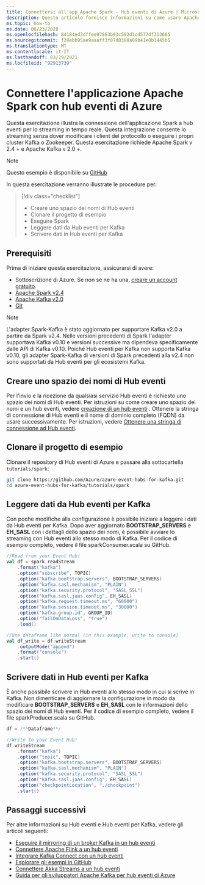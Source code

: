 ```yaml
---
title: Connettersi all'app Apache Spark - Hub eventi di Azure | Microsoft Docs
description: Questo articolo fornisce informazioni su come usare Apache Spark con Hub eventi di Azure per Kafka.
ms.topic: how-to
ms.date: 06/23/2020
ms.openlocfilehash: 84184ed3dffee97863b93c592d1cd577df313605
ms.sourcegitcommit: f28ebb95ae9aaaff3f87d8388a09b41e0b3445b5
ms.translationtype: MT
ms.contentlocale: it-IT
ms.lasthandoff: 03/29/2021
ms.locfileid: "92913739"
---
```

# <a name="connect-your-apache-spark-application-with-azure-event-hubs"></a>Connettere l'applicazione Apache Spark con hub eventi di Azure
Questa esercitazione illustra la connessione dell'applicazione Spark a hub eventi per lo streaming in tempo reale. Questa integrazione consente lo streaming senza dover modificare i client del protocollo o eseguire i propri cluster Kafka o Zookeeper. Questa esercitazione richiede Apache Spark v 2.4 + e Apache Kafka v 2.0 +.

> [!NOTE]
> Questo esempio è disponibile su [GitHub](https://github.com/Azure/azure-event-hubs-for-kafka/tree/master/tutorials/spark/)

In questa esercitazione verranno illustrate le procedure per:
> [!div class="checklist"]
> * Creare uno spazio dei nomi di Hub eventi
> * Clonare il progetto di esempio
> * Eseguire Spark
> * Leggere dati da Hub eventi per Kafka
> * Scrivere dati in Hub eventi per Kafka

## <a name="prerequisites"></a>Prerequisiti

Prima di iniziare questa esercitazione, assicurarsi di avere:
-   Sottoscrizione di Azure. Se non se ne ha una, [creare un account gratuito](https://azure.microsoft.com/free/).
-   [Apache Spark v2.4](https://spark.apache.org/downloads.html)
-   [Apache Kafka v2.0]( https://kafka.apache.org/20/documentation.html)
-   [Git](https://www.git-scm.com/downloads)

> [!NOTE]
> L'adapter Spark-Kafka è stato aggiornato per supportare Kafka v2.0 a partire da Spark v2.4. Nelle versioni precedenti di Spark l'adapter supportava Kafka v0.10 e versioni successive ma dipendeva specificamente dalle API di Kafka v0.10. Poiché Hub eventi per Kafka non supporta Kafka v0.10, gli adapter Spark-Kafka di versioni di Spark precedenti alla v2.4 non sono supportati da Hub eventi per gli ecosistemi Kafka.


## <a name="create-an-event-hubs-namespace"></a>Creare uno spazio dei nomi di Hub eventi
Per l'invio e la ricezione da qualsiasi servizio Hub eventi è richiesto uno spazio dei nomi di Hub eventi. Per istruzioni su come creare uno spazio dei nomi e un hub eventi, vedere [creazione di un hub eventi](event-hubs-create.md) . Ottenere la stringa di connessione di Hub eventi e il nome di dominio completo (FQDN) da usare successivamente. Per istruzioni, vedere [Ottenere una stringa di connessione ad Hub eventi](event-hubs-get-connection-string.md). 

## <a name="clone-the-example-project"></a>Clonare il progetto di esempio
Clonare il repository di Hub eventi di Azure e passare alla sottocartella `tutorials/spark`:

```bash
git clone https://github.com/Azure/azure-event-hubs-for-kafka.git
cd azure-event-hubs-for-kafka/tutorials/spark
```

## <a name="read-from-event-hubs-for-kafka"></a>Leggere dati da Hub eventi per Kafka
Con poche modifiche alla configurazione è possibile iniziare a leggere i dati da Hub eventi per Kafka. Dopo aver aggiornato **BOOTSTRAP_SERVERS** e **EH_SASL** con i dettagli dello spazio dei nomi, è possibile avviare lo streaming con Hub eventi allo stesso modo di Kafka. Per il codice di esempio completo, vedere il file sparkConsumer.scala su GitHub. 

```scala
//Read from your Event Hub!
val df = spark.readStream
    .format("kafka")
    .option("subscribe", TOPIC)
    .option("kafka.bootstrap.servers", BOOTSTRAP_SERVERS)
    .option("kafka.sasl.mechanism", "PLAIN")
    .option("kafka.security.protocol", "SASL_SSL")
    .option("kafka.sasl.jaas.config", EH_SASL)
    .option("kafka.request.timeout.ms", "60000")
    .option("kafka.session.timeout.ms", "30000")
    .option("kafka.group.id", GROUP_ID)
    .option("failOnDataLoss", "true")
    .load()

//Use dataframe like normal (in this example, write to console)
val df_write = df.writeStream
    .outputMode("append")
    .format("console")
    .start()
```

## <a name="write-to-event-hubs-for-kafka"></a>Scrivere dati in Hub eventi per Kafka
È anche possibile scrivere in Hub eventi allo stesso modo in cui si scrive in Kafka. Non dimenticare di aggiornare la configurazione in modo da modificare **BOOTSTRAP_SERVERS** e **EH_SASL** con le informazioni dello spazio dei nomi di Hub eventi.  Per il codice di esempio completo, vedere il file sparkProducer.scala su GitHub. 

```scala
df = /**Dataframe**/

//Write to your Event Hub!
df.writeStream
    .format("kafka")
    .option("topic", TOPIC)
    .option("kafka.bootstrap.servers", BOOTSTRAP_SERVERS)
    .option("kafka.sasl.mechanism", "PLAIN")
    .option("kafka.security.protocol", "SASL_SSL")
    .option("kafka.sasl.jaas.config", EH_SASL)
    .option("checkpointLocation", "./checkpoint")
    .start()
```



## <a name="next-steps"></a>Passaggi successivi
Per altre informazioni su Hub eventi e Hub eventi per Kafka, vedere gli articoli seguenti:  

- [Eseguire il mirroring di un broker Kafka in un hub eventi](event-hubs-kafka-mirror-maker-tutorial.md)
- [Connettere Apache Flink a un hub eventi](event-hubs-kafka-flink-tutorial.md)
- [Integrare Kafka Connect con un hub eventi](event-hubs-kafka-connect-tutorial.md)
- [Esplorare gli esempi in GitHub](https://github.com/Azure/azure-event-hubs-for-kafka)
- [Connettere Akka Streams a un hub eventi](event-hubs-kafka-akka-streams-tutorial.md)
- [Guida per gli sviluppatori Apache Kafka per hub eventi di Azure](apache-kafka-developer-guide.md)

